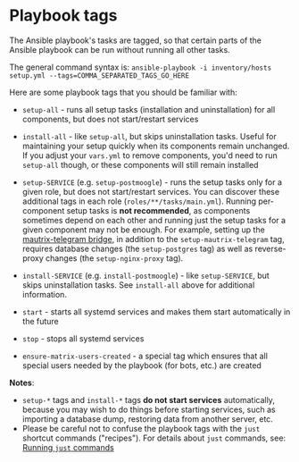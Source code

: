 <!--
SPDX-FileCopyrightText: 2024 MDAD Team and contributors

SPDX-License-Identifier: AGPL-3.0-or-later
-->

# Playbook tags

The Ansible playbook's tasks are tagged, so that certain parts of the Ansible playbook can be run without running all other tasks.

The general command syntax is: `ansible-playbook -i inventory/hosts setup.yml --tags=COMMA_SEPARATED_TAGS_GO_HERE`

Here are some playbook tags that you should be familiar with:

- `setup-all` - runs all setup tasks (installation and uninstallation) for all components, but does not start/restart services

- `install-all` - like `setup-all`, but skips uninstallation tasks. Useful for maintaining your setup quickly when its components remain unchanged. If you adjust your `vars.yml` to remove components, you'd need to run `setup-all` though, or these components will still remain installed

- `setup-SERVICE` (e.g. `setup-postmoogle`) - runs the setup tasks only for a given role, but does not start/restart services. You can discover these additional tags in each role (`roles/**/tasks/main.yml`). Running per-component setup tasks is **not recommended**, as components sometimes depend on each other and running just the setup tasks for a given component may not be enough. For example, setting up the [mautrix-telegram bridge](configuring-playbook-bridge-mautrix-telegram.md), in addition to the `setup-mautrix-telegram` tag, requires database changes (the `setup-postgres` tag) as well as reverse-proxy changes (the `setup-nginx-proxy` tag).

- `install-SERVICE` (e.g. `install-postmoogle`) - like `setup-SERVICE`, but skips uninstallation tasks. See `install-all` above for additional information.

- `start` - starts all systemd services and makes them start automatically in the future

- `stop` - stops all systemd services

- `ensure-matrix-users-created` - a special tag which ensures that all special users needed by the playbook (for bots, etc.) are created

**Notes**:
- `setup-*` tags and `install-*` tags **do not start services** automatically, because you may wish to do things before starting services, such as importing a database dump, restoring data from another server, etc.
- Please be careful not to confuse the playbook tags with the `just` shortcut commands ("recipes"). For details about `just` commands, see: [Running `just` commands](just.md)
